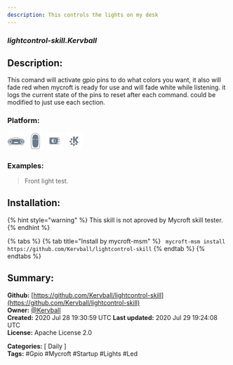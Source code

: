 ```yaml
---
description: This controls the lights on my desk
---
```


### _lightcontrol-skill.Kervball_  
## Description:  
This comand will activate gpio pins to do what colors you want, it also will fade red when mycroft is ready for use and will fade white while listening. it logs the current state of the pins to reset after each command. could be modified to just use each section.  
  
  
### Platform:  
 ![Mark I](../.gitbook/assets/mark-1-icon.png)  ![Mark II](../.gitbook/assets/mark-2-icon.png)  ![Picroft](../.gitbook/assets/picroft-icon.png)  ![plasmoid](../.gitbook/assets/kde.png)   
### Examples:  
> Front light test.  
  
## Installation:  
{% hint style="warning" %}
This skill is not aproved by Mycroft skill tester.
{% endhint %}
    
{% tabs %}
{% tab title="Install by mycroft-msm" %}
``` mycroft-msm install https://github.com/Kervball/lightcontrol-skill```
{% endtab %}
  {% endtabs %}
    
## Summary:  
**Github:** [https://github.com/Kervball/lightcontrol-skill](https://github.com/Kervball/lightcontrol-skill)  
**Owner:** [@Kervball](https://github.com/Kervball)  
**Created:** 2020 Jul 28 19:30:59 UTC  **Last updated:** 2020 Jul 29 19:24:08 UTC  
**License:** Apache License 2.0  
  
**Categories:** [ Daily ]   
**Tags:** \#Gpio \#Mycroft \#Startup \#Lights \#Led   

